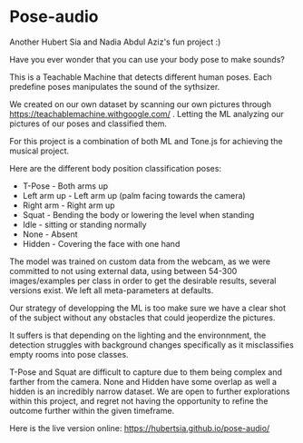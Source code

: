 # Pose-audio

Another Hubert Sia and Nadia Abdul Aziz's fun project :)

Have you ever wonder that you can use your body pose to make sounds?

This is a Teachable Machine that detects different human poses. Each predefine poses manipulates the sound of the sythsizer.

We created on our own dataset by scanning our own pictures through https://teachablemachine.withgoogle.com/ . Letting the ML analyzing our pictures of our poses and classified them.

For this project is a combination of both ML and Tone.js for achieving the musical project.

Here are the different body position classification poses:

- T-Pose - Both arms up
- Left arm up - Left arm up (palm facing towards the camera)
- Right arm - Right arm up
- Squat - Bending the body or lowering the level when standing
- Idle - sitting or standing normally
- None - Absent
- Hidden - Covering the face with one hand

The model was trained on custom data from the webcam, as we were committed to not using external data, using between 54-300 images/examples per class in order to get the desirable results, several versions exist. We left all meta-parameters at defaults. 

Our strategy of developping the ML is too make sure we have a clear shot of the subject without any obstacles that could jeoperdize the pictures. 

It suffers is that depending on the lighting and the environnment, the detection struggles with background changes specifically as it misclassifies empty rooms into pose classes.

T-Pose and Squat are difficult to capture due to them being complex and farther from the camera. None and Hidden have some overlap as well a hidden is an incredibly narrow dataset. We are open to further explorations within this project, and regret not having the opportunity to refine the outcome further within the given timeframe.

Here is the live version online: https://hubertsia.github.io/pose-audio/
